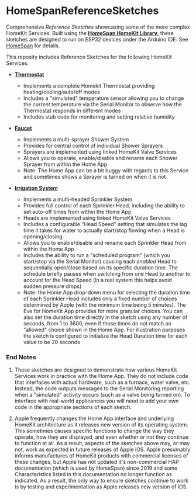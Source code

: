 # HomeSpanReferenceSketches

Comprehensive *Reference Sketches* showcasing some of the more complex HomeKit Services.  Built using the **[HomeSpan HomeKit Library](https://github.com/HomeSpan/HomeSpan)**, these sketches are designed to run on ESP32 devices under the Arduino IDE.  See [HomeSpan](https://github.com/HomeSpan/HomeSpan) for details.

This reposity includes Reference Sketches for the following HomeKit Services.  

* **[Thermostat](Thermostat/Thermostat.ino)**
  * Implements a complete Homekit Thermostat providing heating/cooling/auto/off modes
  * Includes a "simulated" temperature sensor allowing you to change the *current* temperature via the Serial Monitor to observe how the Thermostat responds in different modes
  * Includes stub code for monitoring and setting relative humidity

* **[Faucet](Faucet/Faucet.ino)**
  * Implements a multi-sprayer Shower System
  * Provides for central control of individual Shower Sprayers
  * Sprayers are implemented using linked HomeKit Valve Services
  * Allows you to operate, enable/disable and rename each Shower Sprayer from within the Home App
  * Note: The Home App can be a bit buggy with regards to this Service and sometimes shows a Sprayer is turned on when it is not

* **[Irrigation System](Irrigation/Irrigation.ino)**
  * Implements a multi-headed Sprinkler System
  * Provides full control of each Sprinkler Head, including the ability to set auto-off times from within the Home App
  * Heads are implemented using linked HomeKit Valve Services
  * Includes a configurable "Head Speed" setting that simulates the lag time it takes for water to actually start/stop flowing when a Head is opening/closing
  * Allows you to enable/disable and rename each Sprinkler Head from within the Home App
  * Includes the ability to run a "scheduled program" (which you start/stop via the Serial Monitor) causing each *enabled* Head to sequentially open/close  based on its specific duration time.  The schedule briefly pauses when switching from one Head to another to account for the Head Speed (in a real system this helps avoid sudden pressure drops)
  * Note: the Home App drop-down menu for selecting the duration time of each Sprinkler Head includes only a fixed number of choices determined by Apple (with the minimum time being 5 minutes).  The Eve for HomeKit App provides for more granular choices.  You can also set the duration time directly in the sketch using any number of seconds, from 1 to 3600, even if those times do not match an "allowed" choice shown in the Home App.  For illustration purposes the sketch is configured to initialize the Head Duration time for each value to be 20 seconds
  
  
### End Notes

1. These sketches are designed to demonstrate how various HomeKit Services work in practice with the Home App.  They do not include code that interfaces with actual hardware, such as a furnace, water valve, etc.  Instead, the code outputs messages to the Serial Monitoring reporting when a "simulated" activity occurs (such as a valve being turned on).  To interface with real-world applicances you will need to add your own code in the appropriate sections of each sketch.

1. Apple frequently changes the Home App interface and underlying HomeKit architecture as it releases new version of its operating system.  This sometimes causes specific functions to change the way they operate, how they are displayed, and even whether or not they continue to function at all.  As a result, aspects of the sketches above may, or may not, work as expected in future releases of Apple iOS.  Apple presumably informs manufactures of HomeKit products with commercial licenses of these changes, but Apple has not updated it's non-commercial HAP documentation (which is used by HomeSpan) since 2019 and some Characteristics listed in this documentation no longer function as indicated.  As a result, the only way to ensure sketches continue to work is by testing and experimentation as Apple releases new version of iOS.

